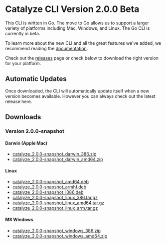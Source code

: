 # Catalyze CLI Version 2.0.0 Beta

This CLI is written in Go. The move to Go allows us to support a larger variety of platforms including Mac, Windows, and Linux. The Go CLI is currently in beta.

To learn more about the new CLI and all the great features we've added, we recommend reading the <a href="https://github.com/catalyzeio/cli/blob/master/Docs.md">documentation</a>.

Check out the <a href="https://github.com/catalyzeio/cli/releases">releases</a> page or check below to download the right version for your platform. 

## Automatic Updates

Once downloaded, the CLI will automatically update itself when a new version becomes available. However you can always check out the latest release here.

## Downloads
### Version 2.0.0-snapshot

#### Darwin (Apple Mac)

 * [catalyze\_2.0.0-snapshot\_darwin\_386.zip](https://github.com//catalyzeio/cli/releases/download/2.0.0-snapshot/catalyze_2.0.0-snapshot_darwin_386.zip)
 * [catalyze\_2.0.0-snapshot\_darwin\_amd64.zip](https://github.com//catalyzeio/cli/releases/download/2.0.0-snapshot/catalyze_2.0.0-snapshot_darwin_amd64.zip)

#### Linux

 * [catalyze\_2.0.0-snapshot\_amd64.deb](https://github.com//catalyzeio/cli/releases/download/2.0.0-snapshot/catalyze_2.0.0-snapshot_amd64.deb)
 * [catalyze\_2.0.0-snapshot\_armhf.deb](https://github.com//catalyzeio/cli/releases/download/2.0.0-snapshot/catalyze_2.0.0-snapshot_armhf.deb)
 * [catalyze\_2.0.0-snapshot\_i386.deb](https://github.com//catalyzeio/cli/releases/download/2.0.0-snapshot/catalyze_2.0.0-snapshot_i386.deb)
 * [catalyze\_2.0.0-snapshot\_linux\_386.tar.gz](https://github.com//catalyzeio/cli/releases/download/2.0.0-snapshot/catalyze_2.0.0-snapshot_linux_386.tar.gz)
 * [catalyze\_2.0.0-snapshot\_linux\_amd64.tar.gz](https://github.com//catalyzeio/cli/releases/download/2.0.0-snapshot/catalyze_2.0.0-snapshot_linux_amd64.tar.gz)
 * [catalyze\_2.0.0-snapshot\_linux\_arm.tar.gz](https://github.com//catalyzeio/cli/releases/download/2.0.0-snapshot/catalyze_2.0.0-snapshot_linux_arm.tar.gz)

#### MS Windows

 * [catalyze\_2.0.0-snapshot\_windows\_386.zip](https://github.com//catalyzeio/cli/releases/download/2.0.0-snapshot/catalyze_2.0.0-snapshot_windows_386.zip)
 * [catalyze\_2.0.0-snapshot\_windows\_amd64.zip](https://github.com//catalyzeio/cli/releases/download/2.0.0-snapshot/catalyze_2.0.0-snapshot_windows_amd64.zip)
